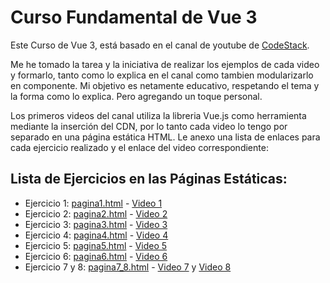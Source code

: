 # Curso Fundamental de Vue 3

Este Curso de Vue 3, está basado en el canal de youtube de [CodeStack](https://www.youtube.com/@CodeStack).

Me he tomado la tarea y la iniciativa de realizar los ejemplos de cada video y formarlo, tanto como lo explica en el canal como tambien modularizarlo en componente. 
Mi objetivo es netamente educativo, respetando el tema y la forma como lo explica. Pero agregando un toque personal.

Los primeros videos del canal utiliza la libreria Vue.js como herramienta mediante la inserción del CDN, por lo tanto cada video lo tengo por separado en una página estática HTML. Le anexo una lista de enlaces para cada ejercicio realizado y el enlace del video correspondiente:

## Lista de Ejercicios en las Páginas Estáticas:
- Ejercicio 1: [pagina1.html](/estaticas/pagina1.html) - [Video 1](https://www.youtube.com/watch?v=je1r0Qaz0Gs)
- Ejercicio 2: [pagina2.html](/estaticas/pagina2.html) - [Video 2](https://www.youtube.com/watch?v=JGN5TqaqnRg)
- Ejercicio 3: [pagina3.html](/estaticas/pagina3.html) - [Video 3](https://www.youtube.com/watch?v=5-SsRpGa9NM)
- Ejercicio 4: [pagina4.html](/estaticas/pagina4.html) - [Video 4](https://www.youtube.com/watch?v=iCoJC3P0ftQ)
- Ejercicio 5: [pagina5.html](/estaticas/pagina5.html) - [Video 5](https://www.youtube.com/watch?v=mppzB_PJR4Q)
- Ejercicio 6: [pagina6.html](/estaticas/pagina6.html) - [Video 6](https://www.youtube.com/watch?v=5jjMnb9qcVg)
- Ejercicio 7 y 8: [pagina7_8.html](/estaticas/pagina7_8.html) - [Video 7](https://www.youtube.com/watch?v=je1r0Qaz0Gs) y [Video 8](https://www.youtube.com/watch?v=je1r0Qaz0Gs)



